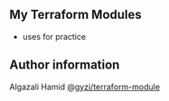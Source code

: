 ## My Terraform Modules

- uses for practice 

Author information
------
Algazali Hamid [@gyzi/terraform-module](he)